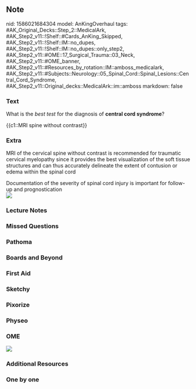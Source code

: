 ## Note
nid: 1586021684304
model: AnKingOverhaul
tags: #AK_Original_Decks::Step_2::MedicalArk, #AK_Step2_v11::!Shelf::#Cards_AnKing_Skipped, #AK_Step2_v11::!Shelf::IM::no_dupes, #AK_Step2_v11::!Shelf::IM::no_dupes::only_step2, #AK_Step2_v11::#OME::17_Surgical_Trauma::03_Neck, #AK_Step2_v11::#OME_banner, #AK_Step2_v11::#Resources_by_rotation::IM::amboss_medicalark, #AK_Step2_v11::#Subjects::Neurology::05_Spinal_Cord::Spinal_Lesions::Central_Cord_Syndrome, #AK_Step2_v11::Original_decks::MedicalArk::im::amboss
markdown: false

### Text
What is the <i>best test</i> for the diagnosis of <b>central cord
syndrome</b>?
<div>
  {{c1::MRI spine without contrast}}
</div>

### Extra
MRI of the cervical spine without contrast is recommended for
traumatic cervical myelopathy since it provides the best
visualization of the soft tissue structures and can thus accurately
delineate the extent of contusion or edema within the spinal cord
<div>
  Documentation of the severity of spinal cord injury is important
  for follow-up and prognostication
</div>
<div><img src=
"paste-69e68ca16b5880e9146a0eaabc7cb0cb9512afac.jpg"></div>

### Lecture Notes


### Missed Questions


### Pathoma


### Boards and Beyond


### First Aid


### Sketchy


### Pixorize


### Physeo


### OME
<div class="ome-widget">
  <a href="https://onlinemeded.org?ref=anki"><img src=
  "_OME_AnkiFlashcards_General_3.png"></a>
</div>

### Additional Resources


### One by one


